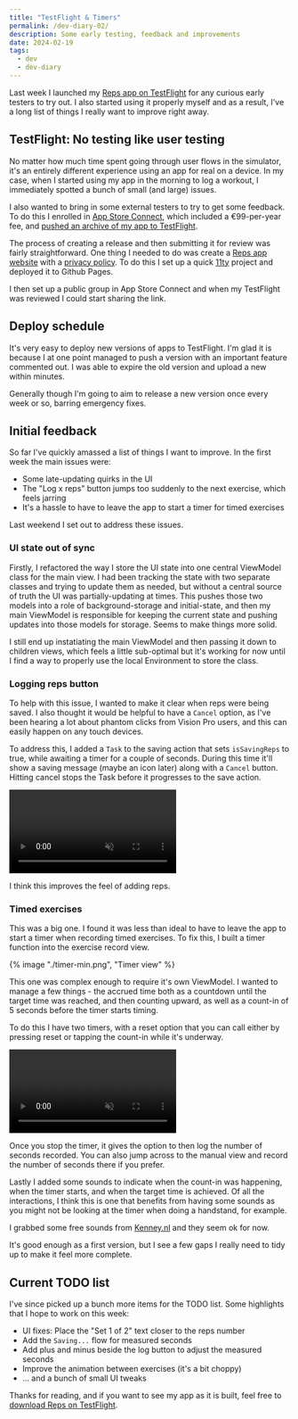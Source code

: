 ```yaml
---
title: "TestFlight & Timers"
permalink: /dev-diary-02/
description: Some early testing, feedback and improvements
date: 2024-02-19
tags:
  - dev
  - dev-diary
---
```


Last week I launched my [Reps app on TestFlight](https://testflight.apple.com/join/Keq4Mca2) for any curious early testers to try out. I also started using it properly myself and as a result, I've a long list of things I really want to improve right away.

## TestFlight: No testing like user testing

No matter how much time spent going through user flows in the simulator, it's an entirely different experience using an app for real on a device. In my case, when I started using my app in the morning to log a workout, I immediately spotted a bunch of small (and large) issues.

I also wanted to bring in some external testers to try to get some feedback. To do this I enrolled in [App Store Connect](https://appstoreconnect.apple.com), which included a €99-per-year fee, and [pushed an archive of my app to TestFlight](https://developer.apple.com/documentation/xcode/distributing-your-app-for-beta-testing-and-releases).

The process of creating a release and then submitting it for review was fairly straightforward. One thing I needed to do was create a [Reps app website](https://reps.hop.ie) with a [privacy policy](https://reps.hop.ie/privacy/). To do this I set up a quick [11ty](https://www.11ty.dev) project and deployed it to Github Pages.

I then set up a public group in App Store Connect and when my TestFlight was reviewed I could start sharing the link.

## Deploy schedule

It's very easy to deploy new versions of apps to TestFlight. I'm glad it is because I at one point managed to push a version with an important feature commented out. I was able to expire the old version and upload a new within minutes.

Generally though I'm going to aim to release a new version once every week or so, barring emergency fixes.

## Initial feedback

So far I've quickly amassed a list of things I want to improve. In the first week the main issues were:

- Some late-updating quirks in the UI
- The "Log x reps" button jumps too suddenly to the next exercise, which feels jarring
- It's a hassle to have to leave the app to start a timer for timed exercises

Last weekend I set out to address these issues.

### UI state out of sync

Firstly, I refactored the way I store the UI state into one central ViewModel class for the main view. I had been tracking the state with two separate classes and trying to update them as needed, but without a central source of truth the UI was partially-updating at times. This pushes those two models into a role of background-storage and initial-state, and then my main ViewModel is responsible for keeping the current state and pushing updates into those models for storage. Seems to make things more solid.

I still end up instatiating the main ViewModel and then passing it down to children views, which feels a little sub-optimal but it's working for now until I find a way to properly use the local Environment to store the class.

### Logging reps button

To help with this issue, I wanted to make it clear when reps were being saved. I also thought it would be helpful to have a `Cancel` option, as I've been hearing a lot about phantom clicks from Vision Pro users, and this can easily happen on any touch devices.

To address this, I added a `Task` to the saving action that sets `isSavingReps` to true, while awaiting a timer for a couple of seconds. During this time it'll show a saving message (maybe an icon later) along with a `Cancel` button. Hitting cancel stops the Task before it progresses to the save action.

<div class="video-wrapper">
    <video autoplay muted loop playsinline width="300">
    <source src="https://i.imgur.com/oP7BiI2.mp4" type="video/mp4">
    </video>
</video>

I think this improves the feel of adding reps.

### Timed exercises

This was a big one. I found it was less than ideal to have to leave the app to start a timer when recording timed exercises. To fix this, I built a timer function into the exercise record view.

<div style="max-width: 300px">{% image "./timer-min.png", "Timer view" %}</div>

This one was complex enough to require it's own ViewModel. I wanted to manage a few things - the accrued time both as a countdown until the target time was reached, and then counting upward, as well as a count-in of 5 seconds before the timer starts timing.

To do this I have two timers, with a reset option that you can call either by pressing reset or tapping the count-in while it's underway.

<div class="video-wrapper">
    <video autoplay muted loop playsinline width="300">
    <source src="https://i.imgur.com/I3nM0di.mp4" type="video/mp4">
    </video>
</video>

Once you stop the timer, it gives the option to then log the number of seconds recorded. You can also jump across to the manual view and record the number of seconds there if you prefer.

Lastly I added some sounds to indicate when the count-in was happening, when the timer starts, and when the target time is achieved. Of all the interactions, I think this is one that benefits from having some sounds as you might not be looking at the timer when doing a handstand, for example.

I grabbed some free sounds from [Kenney.nl](https://kenney.nl) and they seem ok for now.

It's good enough as a first version, but I see a few gaps I really need to tidy up to make it feel more complete.

## Current TODO list

I've since picked up a bunch more items for the TODO list. Some highlights that I hope to work on this week:

- UI fixes: Place the "Set 1 of 2" text closer to the reps number
- Add the `Saving...` flow for measured seconds
- Add plus and minus beside the log button to adjust the measured seconds
- Improve the animation between exercises (it's a bit choppy)
- ... and a bunch of small UI tweaks

Thanks for reading, and if you want to see my app as it is built, feel free to [download Reps on TestFlight](https://testflight.apple.com/join/Keq4Mca2).
